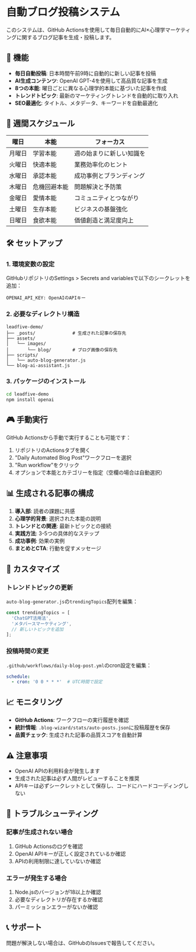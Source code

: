 # 自動ブログ投稿システム

このシステムは、GitHub Actionsを使用して毎日自動的にAI×心理学マーケティングに関するブログ記事を生成・投稿します。

## 🚀 機能

- **毎日自動投稿**: 日本時間午前9時に自動的に新しい記事を投稿
- **AI生成コンテンツ**: OpenAI GPT-4を使用して高品質な記事を生成
- **8つの本能**: 曜日ごとに異なる心理学的本能に基づいた記事を作成
- **トレンドトピック**: 最新のマーケティングトレンドを自動的に取り入れ
- **SEO最適化**: タイトル、メタデータ、キーワードを自動最適化

## 📅 週間スケジュール

| 曜日 | 本能 | フォーカス |
|------|------|------------|
| 月曜日 | 学習本能 | 週の始まりに新しい知識を |
| 火曜日 | 快適本能 | 業務効率化のヒント |
| 水曜日 | 承認本能 | 成功事例とブランディング |
| 木曜日 | 危機回避本能 | 問題解決と予防策 |
| 金曜日 | 愛情本能 | コミュニティとつながり |
| 土曜日 | 生存本能 | ビジネスの基盤強化 |
| 日曜日 | 食欲本能 | 価値創造と満足度向上 |

## 🛠️ セットアップ

### 1. 環境変数の設定

GitHubリポジトリのSettings > Secrets and variablesで以下のシークレットを追加：

```
OPENAI_API_KEY: OpenAIのAPIキー
```

### 2. 必要なディレクトリ構造

```
leadfive-demo/
├── _posts/              # 生成された記事の保存先
├── assets/
│   └── images/
│       └── blog/        # ブログ画像の保存先
├── scripts/
│   └── auto-blog-generator.js
└── blog-ai-assistant.js
```

### 3. パッケージのインストール

```bash
cd leadfive-demo
npm install openai
```

## 🎮 手動実行

GitHub Actionsから手動で実行することも可能です：

1. リポジトリのActionsタブを開く
2. "Daily Automated Blog Post"ワークフローを選択
3. "Run workflow"をクリック
4. オプションで本能とカテゴリーを指定（空欄の場合は自動選択）

## 📊 生成される記事の構成

1. **導入部**: 読者の課題に共感
2. **心理学的背景**: 選択された本能の説明
3. **トレンドとの関連**: 最新トピックとの接続
4. **実践方法**: 3-5つの具体的なステップ
5. **成功事例**: 効果の実例
6. **まとめとCTA**: 行動を促すメッセージ

## 🔧 カスタマイズ

### トレンドトピックの更新

`auto-blog-generator.js`の`trendingTopics`配列を編集：

```javascript
const trendingTopics = [
  'ChatGPT活用法',
  'メタバースマーケティング',
  // 新しいトピックを追加
];
```

### 投稿時間の変更

`.github/workflows/daily-blog-post.yml`のcron設定を編集：

```yaml
schedule:
  - cron: '0 0 * * *'  # UTC時間で設定
```

## 📈 モニタリング

- **GitHub Actions**: ワークフローの実行履歴を確認
- **統計情報**: `.blog-wizard/stats/auto-posts.json`に投稿履歴を保存
- **品質チェック**: 生成された記事の品質スコアを自動計算

## ⚠️ 注意事項

- OpenAI APIの利用料金が発生します
- 生成された記事は必ず人間がレビューすることを推奨
- APIキーは必ずシークレットとして保存し、コードにハードコーディングしない

## 🐛 トラブルシューティング

### 記事が生成されない場合

1. GitHub Actionsのログを確認
2. OpenAI APIキーが正しく設定されているか確認
3. APIの利用制限に達していないか確認

### エラーが発生する場合

1. Node.jsのバージョンが18以上か確認
2. 必要なディレクトリが存在するか確認
3. パーミッションエラーがないか確認

## 📞 サポート

問題が解決しない場合は、GitHubのIssuesで報告してください。